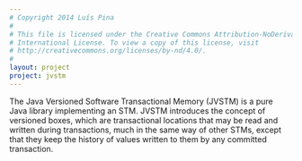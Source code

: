 ```yaml
---
# Copyright 2014 Luís Pina
#
# This file is licensed under the Creative Commons Attribution-NoDerivatives 4.0
# International License. To view a copy of this license, visit
# http://creativecommons.org/licenses/by-nd/4.0/.
#
layout: project
project: jvstm
---
```


The Java Versioned Software Transactional Memory (JVSTM) is a pure Java library
implementing an STM. JVSTM introduces the concept of versioned boxes, which
are transactional locations that may be read and written during transactions,
much in the same way of other STMs, except that they keep the history of values
written to them by any committed transaction.
